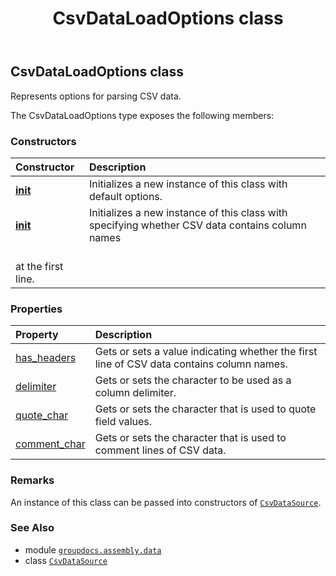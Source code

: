 ﻿---
title: CsvDataLoadOptions class
second_title: GroupDocs.Assembly for Python via .NET API References
description: 
type: docs
url: /python-net/groupdocs.assembly.data/csvdataloadoptions/
is_root: false
weight: 10
---

## CsvDataLoadOptions class

Represents options for parsing CSV data.



The CsvDataLoadOptions type exposes the following members:

### Constructors
| Constructor | Description |
| :- | :- |
| [__init__](/assembly/python-net/groupdocs.assembly.data/csvdataloadoptions/__init__/#) | Initializes a new instance of this class with default options. |
| [__init__](/assembly/python-net/groupdocs.assembly.data/csvdataloadoptions/__init__/#bool) | Initializes a new instance of this class with specifying whether CSV data contains column names<br/>at the first line. |


### Properties
| Property | Description |
| :- | :- |
| [has_headers](/assembly/python-net/groupdocs.assembly.data/csvdataloadoptions/has_headers) | Gets or sets a value indicating whether the first line of CSV data contains column names. |
| [delimiter](/assembly/python-net/groupdocs.assembly.data/csvdataloadoptions/delimiter) | Gets or sets the character to be used as a column delimiter. |
| [quote_char](/assembly/python-net/groupdocs.assembly.data/csvdataloadoptions/quote_char) | Gets or sets the character that is used to quote field values. |
| [comment_char](/assembly/python-net/groupdocs.assembly.data/csvdataloadoptions/comment_char) | Gets or sets the character that is used to comment lines of CSV data. |



### Remarks 


An instance of this class can be passed into constructors of [`CsvDataSource`](/assembly/python-net/groupdocs.assembly.data/csvdatasource).

### See Also
* module [`groupdocs.assembly.data`](..)
* class [`CsvDataSource`](/assembly/python-net/groupdocs.assembly.data/csvdatasource)
